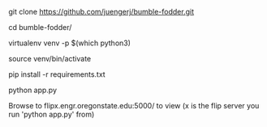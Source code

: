 git clone https://github.com/juengerj/bumble-fodder.git

cd bumble-fodder/

virtualenv venv -p $(which python3)

source venv/bin/activate

pip install -r requirements.txt

python app.py

Browse to flipx.engr.oregonstate.edu:5000/ to view (x is the flip server you run 'python app.py' from)
